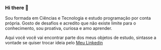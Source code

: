 ### Hi there 👋
Sou formada em Ciências e Tecnologia e estudo programação por conta própria. Gosto de desafios e acredito que não existe limite para o conhecimento, sou proativa, curiosa e amo aprender. 

Aqui você você vai encontrar parte dos meus objetos de estudo, sintasse a vontade se quiser trocar ideia pelo [Meu Linkedin](https://www.linkedin.com/in/gisely-lacerda/)

<!--
**giselyl/giselyl** is a ✨ _special_ ✨ repository because its `README.md` (this file) appears on your GitHub profile.

Here are some ideas to get you started:

- 🔭 I’m currently working on ...
- 🌱 I’m currently learning ...
- 👯 I’m looking to collaborate on ...
- 🤔 I’m looking for help with ...
- 💬 Ask me about ...
- 📫 How to reach me: ...
- 😄 Pronouns: ...
- ⚡ Fun fact: ...
-->
